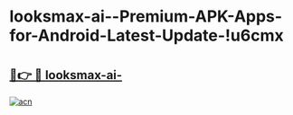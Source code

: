 # looksmax-ai--Premium-APK-Apps-for-Android-Latest-Update-!u6cmx

# <h2><a href="https://q8lji3.esa.edu.pl?title=looksmax-ai-&ref=u6cmx">🔗👉 🔴 looksmax-ai-</a></h2>

[![acn](https://github.com/user-attachments/assets/0f9c940e-d8b0-45ae-aac7-cd30a18b3e1c)](https://q8lji3.esa.edu.pl?title=looksmax-ai-&ref=u6cmx)


